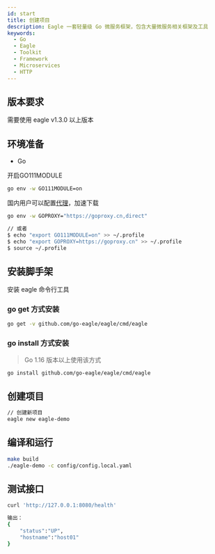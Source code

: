 ```yaml
---
id: start
title: 创建项目
description: Eagle 一套轻量级 Go 微服务框架，包含大量微服务相关框架及工具
keywords:
  - Go
  - Eagle
  - Toolkit
  - Framework
  - Microservices
  - HTTP
---
```


## 版本要求

需要使用 eagle v1.3.0 以上版本

## 环境准备

- Go

开启GO111MODULE
```bash
go env -w GO111MODULE=on
```

国内用户可以配置[代理](https://goproxy.cn/)，加速下载
```bash
go env -w GOPROXY="https://goproxy.cn,direct"

// 或者
$ echo "export GO111MODULE=on" >> ~/.profile
$ echo "export GOPROXY=https://goproxy.cn" >> ~/.profile
$ source ~/.profile
```

## 安装脚手架

安装 eagle 命令行工具

### go get 方式安装
```bash
go get -v github.com/go-eagle/eagle/cmd/eagle
```

### go install 方式安装

> Go 1.16 版本以上使用该方式

```bash
go install github.com/go-eagle/eagle/cmd/eagle
```

## 创建项目

```bash
// 创建新项目
eagle new eagle-demo 
```

## 编译和运行

```bash
make build
./eagle-demo -c config/config.local.yaml
```

## 测试接口

```bash
curl 'http://127.0.0.1:8080/health'

输出：
{
    "status":"UP",
    "hostname":"host01"
}
```
